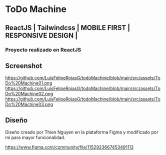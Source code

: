 
# ToDo Machine
## ReactJS | Tailwindcss | MOBILE FIRST | RESPONSIVE DESIGN |
### Proyecto realizado en ReactJS

## Screenshot

https://github.com/LuisFelipeRojasG/todoMachine/blob/main/src/assets/ToDo%20Machine01.png
https://github.com/LuisFelipeRojasG/todoMachine/blob/main/src/assets/ToDo%20Machine02.png
https://github.com/LuisFelipeRojasG/todoMachine/blob/main/src/assets/ToDo%20Machine03.png


## Diseño

Diseño creado por Thien Nguyen en la plataforma Figma y modificado por mi para mayor funcionalidad.

https://www.figma.com/community/file/1152923667453491112